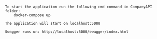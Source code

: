 	To start the application run the following cmd command in CompanyAPI folder:
		docker-compose up
	
	The application will start on localhost:5000
  
	Swagger runs on: http://localhost:5000/swagger/index.html
